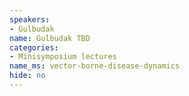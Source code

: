 ```yaml
---
speakers:
- Gulbudak
name: Gulbudak TBD
categories:
- Minisymposium lectures
name_ms: vector-borne-disease-dynamics
hide: no
---
```



